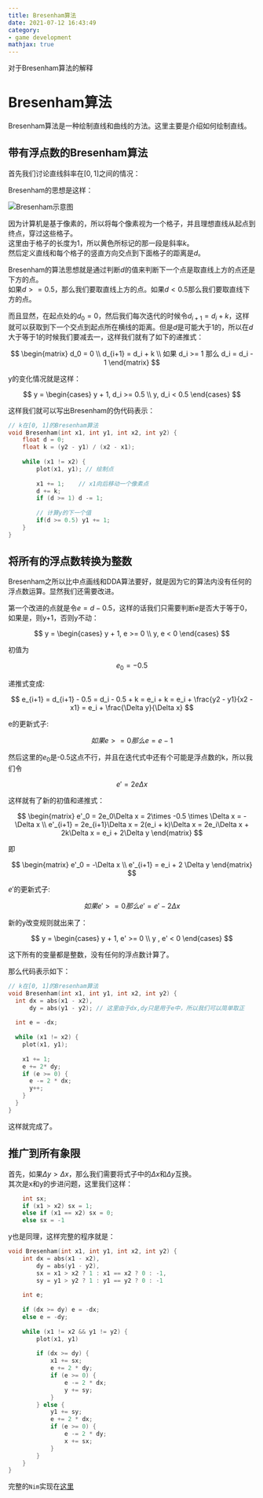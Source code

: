 ```yaml
---
title: Bresenham算法
date: 2021-07-12 16:43:49
category:
- game development
mathjax: true
---
```


对于Bresenham算法的解释
<!-- more -->

# Bresenham算法

Bresenham算法是一种绘制直线和曲线的方法。这里主要是介绍如何绘制直线。  

## 带有浮点数的Bresenham算法
首先我们讨论直线斜率在$[0, 1]$之间的情况：  

Bresenham的思想是这样：  

![Bresenham示意图](https://i.loli.net/2021/07/14/kr2LC7DfKE1XnjW.png)

因为计算机是基于像素的，所以将每个像素视为一个格子，并且理想直线从起点到终点，穿过这些格子。  
这里由于格子的长度为1，所以黄色所标记的那一段是斜率$k$。  
然后定义直线和每个格子的竖直方向交点到下面格子的距离是$d$。  

Bresenham的算法思想就是通过判断$d$的值来判断下一个点是取直线上方的点还是下方的点。  
如果$d >= 0.5$，那么我们要取直线上方的点。如果$d < 0.5$那么我们要取直线下方的点。  

而且显然，在起点处的$d_0 = 0$，然后我们每次迭代的时候令$d_{i+1} = d_i + k$，这样就可以获取到下一个交点到起点所在横线的距离。但是$d$是可能大于1的，所以在$d$大于等于1的时候我们要减去一，这样我们就有了如下的递推式：

$$
\begin{matrix}
d_0 = 0 \\
d_{i+1} = d_i + k \\
如果 d_i >= 1 那么 d_i = d_i - 1
\end{matrix}
$$

y的变化情况就是这样：

$$
y = \begin{cases}
y + 1, d_i >= 0.5 \\
y, d_i < 0.5
\end{cases}
$$

这样我们就可以写出Bresenham的伪代码表示：

```c++
// k在[0, 1]的Bresenham算法
void Bresenham(int x1, int y1, int x2, int y2) {
	float d = 0;
	float k = (y2 - y1) / (x2 - x1);
	
	while (x1 != x2) {
		plot(x1, y1); // 绘制点
		
		x1 += 1;	// x1向后移动一个像素点
		d += k;
		if (d >= 1) d -= 1;
		
		// 计算y的下一个值
		if(d >= 0.5) y1 += 1;
	}
}
```

## 将所有的浮点数转换为整数

Bresenham之所以比中点画线和DDA算法要好，就是因为它的算法内没有任何的浮点数运算。显然我们还需要改进。  

第一个改进的点就是令$e = d - 0.5$，这样的话我们只需要判断$e$是否大于等于0，如果是，则y+1，否则y不动：

$$
y = \begin{cases}
y + 1, e >= 0 \\
y, e < 0
\end{cases}
$$

初值为

$$
e_0 = -0.5
$$

递推式变成:

$$
e_{i+1} = d_{i+1} - 0.5 = d_i - 0.5 + k = e_i + k = e_i + \frac{y2 - y1}{x2 - x1} = e_i + \frac{\Delta y}{\Delta x}
$$

e的更新式子:

$$
如果e >= 0 那么 e = e-1
$$

然后这里的$e_0$是-0.5这点不行，并且在迭代式中还有个可能是浮点数的k，所以我们令

$$
e' = 2e\Delta x
$$

这样就有了新的初值和递推式：

$$
\begin{matrix}
e'_0 = 2e_0\Delta x = 2\times -0.5 \times \Delta x = -\Delta x \\
e'_{i+1} = 2e_{i+1}\Delta x = 2(e_i + k)\Delta x = 2e_i\Delta x + 2k\Delta x = e_i + 2\Delta y
\end{matrix}
$$

即

$$
\begin{matrix}
e'_0 = -\Delta x \\
e'_{i+1} = e_i + 2 \Delta y
\end{matrix}
$$

$e'$的更新式子:

$$
如果e' >= 0那么e' = e' - 2\Delta x
$$

新的y改变规则就出来了：

$$
y = \begin{cases}
y + 1, e' >= 0 \\
y , e' < 0
\end{cases}
$$

这下所有的变量都是整数，没有任何的浮点数计算了。

那么代码表示如下：

```c++
// k在[0, 1]的Bresenham算法
void Bresenham(int x1, int y1, int x2, int y2) {
  int dx = abs(x1 - x2),
      dy = abs(y1 - y2); // 这里由于dx,dy只是用于e中，所以我们可以简单取正
	  
  int e = -dx;
  
  while (x1 != x2) {
    plot(x1, y1);
	
	x1 += 1;
	e += 2* dy;
	if (e >= 0) {
	  e -= 2 * dx;
	  y++;
	}
  }
}
```

这样就完成了。

## 推广到所有象限

首先，如果$\Delta y > \Delta x$，那么我们需要将式子中的$\Delta x$和$\Delta y$互换。  
其次是x和y的步进问题，这里我们这样：  

```c++
	int sx;
	if (x1 > x2) sx = 1;
	else if (x1 == x2) sx = 0;
	else sx = -1
```

y也是同理，这样完整的程序就是：

```c++
void Bresenham(int x1, int y1, int x2, int y2) {
	int dx = abs(x1 - x2),
		dy = abs(y1 - y2),
		sx = x1 > x2 ? 1 : x1 == x2 ? 0 : -1,
		sy = y1 > y2 ? 1 : y1 == y2 ? 0 : -1
		
	int e;
	
	if (dx >= dy) e = -dx;
	else e = -dy;
	
	while (x1 != x2 && y1 != y2) {
		plot(x1, y1)
		
		if (dx >= dy) {
			x1 += sx;
			e += 2 * dy;
			if (e >= 0) {
				e -= 2 * dx;
				y += sy;
			}
		} else {
			y1 += sy;
			e += 2 * dx;
			if (e >= 0) {
				e -= 2 * dy;
				x += sx;	
			}
		}
	}
}
```

完整的`Nim`实现在[这里](/codes/bresenham.nim)
